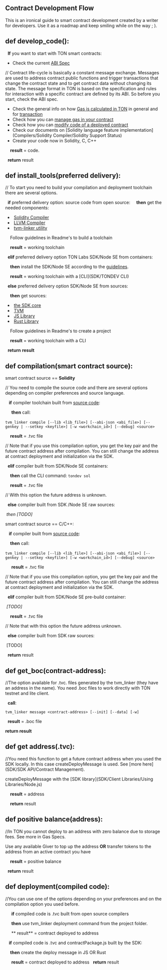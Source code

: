 ## Contract Development Flow



This is an ironical guide to smart contract development created by a writer for developers. Use it as a roadmap and keep smiling while on the way ; ). 

## def develop_code():

&nbsp;&nbsp;**If** you want to start with TON smart contracts:

- Check the current [ABI Spec]()

// Contract life-cycle is basically a constant message exchange. Messages are used to address contract public functions and trigger transactions that change the contract state and to get contract data without changing its state. The message format in TON is based on the specification and rules for interaction with a specific contract are defined by its ABI. So before you start, check the ABI spec.

- Check the general info on how [Gas is calculated in TON]() in general and for [transaction]()</br>
- Check how you can [manage gas in your contract]()</br>
- Check how you can [modify code of a deployed contract]()</br>
- Check our documents on [Solidity language feature implementation](Compilers/Solidity Compiler/Solidity Support Status)</br>
- Create your code now in Solidity, C, C++ 

&nbsp;&nbsp;&nbsp;&nbsp;**result** = code.

&nbsp;&nbsp;**return** result

## def install_tools(preferred delivery):

// To start you need to build your compilation and deployment toolchain there are several options.

&nbsp;&nbsp;**if** preferred delivery option: source code from open source:
&nbsp;&nbsp;&nbsp;&nbsp;**then** get the needed components: 

- ​     [Solidity Compiler](https://github.com/tonlabs/TON-Solidity-Compiler)</br>
- ​     [LLVM Compiler]( https://github.com/tonlabs/TON-Compiler)</br>
- ​     [tvm-linker utility](https://github.com/tonlabs/TVM-linker) 

&nbsp;&nbsp;&nbsp;&nbsp;Follow guidelines in Readme's to build a toolchain

&nbsp;&nbsp;&nbsp;&nbsp;**result** = working toolchain

&nbsp;&nbsp;**elif** preferred delivery option TON Labs SDK/Node SE from containers:

&nbsp;&nbsp;&nbsp;&nbsp;**then** install the SDK/Node SE according to the [guidelines](SDK/Installation).

&nbsp;&nbsp;&nbsp;&nbsp;**result** =  working toolchain with a [CLI](SDK/TONDEV CLI)

&nbsp;&nbsp;**else** preferred delivery option  SDK/Node SE from sources:

&nbsp;&nbsp;&nbsp;&nbsp;**then** get sources:

- ​     [the SDK core]( https://github.com/tonlabs/TON-SDK )</br>
- ​     [TVM]( https://github.com/tonlabs/ton-labs-vm)</br>
- ​     [JS Library]( https://github.com/tonlabs/ton-client-js )</br>
- ​     [Rust Library](https://github.com/tonlabs/ton-client-rs) 

&nbsp;&nbsp;&nbsp;&nbsp;Follow guidelines in Readme's to create a project 

&nbsp;&nbsp;&nbsp;&nbsp;**result** = working toolchain with a CLI 

&nbsp;&nbsp;**return** **result**

## def compilation(smart contract source):

  smart contract source == **Solidity**

// You need to compile the source code and there are several options depending on compiler preferences and source language.

&nbsp;&nbsp; **if** compiler toolchain built from <u>source code</u>:

&nbsp;&nbsp;&nbsp;&nbsp; **then** call:

​       `tvm_linker compile [--lib <lib_file>] [--abi-json <abi_file>] [--genkey | --setkey <keyfile>] [-w <workchain_id>] [--debug] <source>`

&nbsp;&nbsp;&nbsp;&nbsp;**result** = .tvc file

 // Note that if you use this compilation option, you get the key pair and the future contract address after compilation. You can still change the address at contract deployment and initialization via the SDK. 

&nbsp;&nbsp;**elif**  compiler built from SDK/Node SE containers:

&nbsp;&nbsp;&nbsp;&nbsp;**then** call the CLI command: `tondev sol`

&nbsp;&nbsp;&nbsp;&nbsp;**result** = .tvc file

// With this option the future address is unknown.

&nbsp;&nbsp;**else** compiler built from  SDK /Node SE raw sources:

*​      then [TODO]*

  smart contract source == C/C++:

&nbsp;&nbsp; **if** compiler built from <u>source code</u>:

&nbsp;&nbsp;&nbsp;&nbsp;**then** call:

​        `tvm_linker compile [--lib <lib_file>] [--abi-json <abi_file>] [--genkey | --setkey <keyfile>] [-w <workchain_id>] [--debug] <source>`

&nbsp;&nbsp;&nbsp;&nbsp; **result** = .tvc file

 // Note that if you use this compilation option, you get the key pair and the future contract address after compilation. You can still change the address at contract deployment and initialization via the SDK.

&nbsp;&nbsp;**elif** compiler built from SDK/Node SE pre-build container:

​    *[TODO]*

&nbsp;&nbsp;&nbsp;&nbsp;**result** = .tvc file 

// Note that with this option the future address unknown.

&nbsp;&nbsp;**else** compiler built from SDK raw sources:

​         [TODO]  

&nbsp;&nbsp;**return** result

## def get_boc(contract-address):

 //The option available for .tvc. files generated by the tvm_linker (they have an address in the name). You need .boc files to work directly with TON testnet and lite client. 

&nbsp;&nbsp;**call**:

`
tvm_linker message <contract-address> [--init] [--data] [-w]
`

&nbsp;&nbsp;**result** = .boc file

**return result**

## def get address(.tvc):

//You need this function to get a future contract address when you used the SDK locally. In this case createDeployMessage is used. See [more here](SDK/SDK API/Contract Management).

createDeployMessage with the [SDK library](SDK/Client Libraries/Using Libraries/Node.js)

&nbsp;&nbsp;&nbsp;&nbsp;**result** = address

 &nbsp;&nbsp;&nbsp;&nbsp;**return** result 

## def positive balance(address):

//In TON you cannot deploy to an address with zero balance due to storage fees. See more in Gas Specs.

 Use any available Giver to top up the address **OR** transfer tokens to the address from an active contract you have

&nbsp;&nbsp;&nbsp;&nbsp;**result** = positive balance

&nbsp;&nbsp;**return** result

## def deployment(compiled code):

//You can use one of the options depending on your preferences and on the compilation option you used before.

&nbsp;&nbsp;&nbsp;&nbsp; **if** compiled code is .tvc built from open source compilers

 &nbsp;&nbsp;&nbsp;&nbsp;  **then** use tvm_linker deployment command from the project folder.

 &nbsp;&nbsp;&nbsp;&nbsp; ** result** = contract deployed to address

&nbsp;&nbsp; **if**  compiled code is .tvc and contractPackage.js built by the SDK:

&nbsp;&nbsp;&nbsp;&nbsp;**then**  create the deploy message in JS OR Rust

&nbsp;&nbsp;&nbsp;&nbsp; **result** = contract deployed to address
  &nbsp;&nbsp;**return** result



